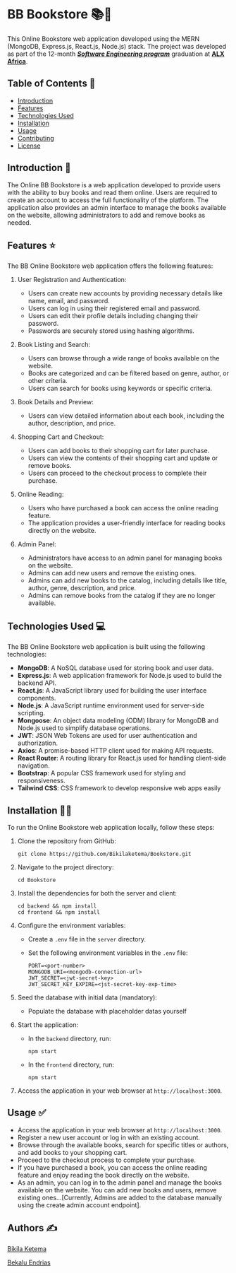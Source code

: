 # BB Bookstore 📚📔

This Online Bookstore web application developed using the MERN (MongoDB, Express.js, React.js, Node.js) stack. The project was developed as part of the 12-month _**[Software Engineering program](https://www.alxafrica.com/software-engineering/)**_ graduation at **[ALX Africa](https://www.alxafrica.com)**.

## Table of Contents 📄

- [Introduction](#introduction)
- [Features](#features)
- [Technologies Used](#technologies-used)
- [Installation](#installation)
- [Usage](#usage)
- [Contributing](#contributing)
- [License](#license)

## Introduction 🤔

The Online BB Bookstore is a web application developed to provide users with the ability to buy books and read them online. Users are required to create an account to access the full functionality of the platform. The application also provides an admin interface to manage the books available on the website, allowing administrators to add and remove books as needed.

## Features ⭐

The BB Online Bookstore web application offers the following features:

1. User Registration and Authentication:
   - Users can create new accounts by providing necessary details like name, email, and password.
   - Users can log in using their registered email and password.
   - Users can edit their profile details including changing their password.
   - Passwords are securely stored using hashing algorithms.

2. Book Listing and Search:
   - Users can browse through a wide range of books available on the website.
   - Books are categorized and can be filtered based on genre, author, or other criteria.
   - Users can search for books using keywords or specific criteria.

3. Book Details and Preview:
   - Users can view detailed information about each book, including the author, description, and price.

4. Shopping Cart and Checkout:
   - Users can add books to their shopping cart for later purchase.
   - Users can view the contents of their shopping cart and update or remove books.
   - Users can proceed to the checkout process to complete their purchase.

5. Online Reading:
   - Users who have purchased a book can access the online reading feature.
   - The application provides a user-friendly interface for reading books directly on the website.

6. Admin Panel:
   - Administrators have access to an admin panel for managing books on the website.
   - Admins can add new users and remove the existing ones.
   - Admins can add new books to the catalog, including details like title, author, genre, description, and price.
   - Admins can remove books from the catalog if they are no longer available.

## Technologies Used 💻

The BB Online Bookstore web application is built using the following technologies:

- **MongoDB**: A NoSQL database used for storing book and user data.
- **Express.js**: A web application framework for Node.js used to build the backend API.
- **React.js**: A JavaScript library used for building the user interface components.
- **Node.js**: A JavaScript runtime environment used for server-side scripting.
- **Mongoose**: An object data modeling (ODM) library for MongoDB and Node.js used to simplify database operations.
- **JWT**: JSON Web Tokens are used for user authentication and authorization.
- **Axios**: A promise-based HTTP client used for making API requests.
- **React Router**: A routing library for React.js used for handling client-side navigation.
- **Bootstrap**: A popular CSS framework used for styling and responsiveness.
- **Tailwind CSS**: CSS framework to develop responsive web apps easily

## Installation 👨‍💻

To run the Online Bookstore web application locally, follow these steps:

1. Clone the repository from GitHub:

   ```
   git clone https://github.com/Bikilaketema/Bookstore.git
   ````

2. Navigate to the project directory:

   ```
   cd Bookstore
   ````

3. Install the dependencies for both the server and client:

   ```
   cd backend && npm install
   cd frontend && npm install
   ````

4. Configure the environment variables:
   
   - Create a `.env` file in the `server` directory.
   - Set the following environment variables in the `.env` file:
   
     ```
     PORT=<port-number>
     MONGODB_URI=<mongodb-connection-url>
     JWT_SECRET=<jwt-secret-key>
     JWT_SECRET_KEY_EXPIRE=<jst-secret-key-exp-time>
     ```

5. Seed the database with initial data (mandatory):
   
   - Populate the database with placeholder datas yourself

6. Start the application:
   
   - In the `backend` directory, run:
   
     ```
     npm start
     ```
     
   - In the `frontend` directory, run:
   
     ```
     npm start
     ```

7. Access the application in your web browser at `http://localhost:3000`.

## Usage ✅

- Access the application in your web browser at `http://localhost:3000`.
- Register a new user account or log in with an existing account.
- Browse through the available books, search for specific titles or authors, and add books to your shopping cart.
- Proceed to the checkout process to complete your purchase.
- If you have purchased a book, you can access the online reading feature and enjoy reading the book directly on the website.
- As an admin, you can log in to the admin panel and manage the books available on the website. You can add new books and users, remove existing ones...[Currently, Admins are added to the database manually using the create admin account endpoint].
  
## Authors ✍️
[Bikila Ketema](https://twitter.com/bikilaketema) 

[Bekalu Endrias ](https://twitter.com/bekaluendrias)
